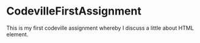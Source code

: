 # CodevilleFirstAssignment
This is my first codeville assignment whereby I discuss a little about HTML element.
